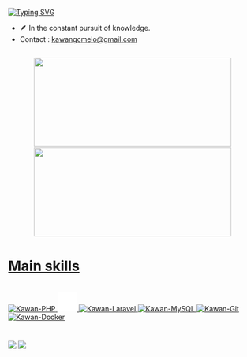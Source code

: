 [![Typing SVG](https://readme-typing-svg.demolab.com?font=Fira+Code&size=24&pause=1000&color=9B4F96&random=false&width=435&lines=Hi,+I’m+Kawan+Melo)](https://git.io/typing-svg)

- 🪶 In the constant pursuit of knowledge.
- Contact : kawangcmelo@gmail.com
 
##

<div align="center">
  <a href="https://github.com/kawanmelo">
  <img  width = " 400em" height="180em" src="https://github-readme-stats.vercel.app/api?username=kawanmelo&show_icons=true&theme=cobalt&include_all_commits=true&count_private=true&hide=stars,issues"/>
  <img width = " 400em"height="180em" src="https://github-readme-stats.vercel.app/api/top-langs/?username=kawanmelo&layout=compact&langs_count=7&theme=cobalt"/>
</div>
   
  <h1>Main skills </h1>

<div style="display: inline_block"><br>
 
  <img alt="Kawan-PHP" height="50" width="60" src="https://cdn.jsdelivr.net/gh/devicons/devicon@latest/icons/php/php-original.svg">      
  <img alt="Kawan-Symfony" height="40" width="40" src="https://github.com/kawanmelo/kawanmelo/blob/main/icons/symfony-svgrepo-com.png" />
  <img alt="Kawan-Laravel" height="40" width="40"  src="https://cdn.jsdelivr.net/gh/devicons/devicon@latest/icons/laravel/laravel-original.svg" />
  <img alt="Kawan-MySQL" height="40" width="50" src="https://cdn.jsdelivr.net/gh/devicons/devicon@latest/icons/mysql/mysql-original-wordmark.svg" />
  <img alt="Kawan-Git" height="40" width="50" src="https://cdn.jsdelivr.net/gh/devicons/devicon@latest/icons/git/git-original.svg">
  <img alt="Kawan-Docker" height="50" width="60" src="https://cdn.jsdelivr.net/gh/devicons/devicon@latest/icons/docker/docker-original-wordmark.svg" />
  

</div >
<h1></h1>
    <a href="https://www.linkedin.com/in/kawanmeloo/" target="_blank"><img src="https://img.shields.io/badge/LinkedIn-0077B5?style=for-the-badge&logo=linkedin&logoColor=white" target="_blank"></a>
    <a href = "mailto:kawangcmelo@gmail.com"><img src="https://img.shields.io/badge/-Gmail-%23333?style=for-the-badge&logo=gmail&logoColor=white" target="_blank"></a>
</div>
